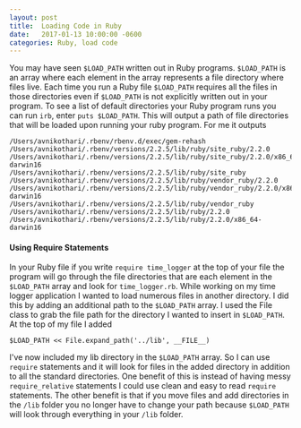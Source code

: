 ```yaml
---
layout: post
title:  Loading Code in Ruby
date:   2017-01-13 10:00:00 -0600
categories: Ruby, load code
---
```


You may have seen `$LOAD_PATH` written out in Ruby programs. `$LOAD_PATH` is an array where each element in the array represents a file directory where files live. Each time you run a Ruby file `$LOAD_PATH` requires all the files in those directories even if `$LOAD_PATH` is not explicitly written out in your program. To see a list of default directories your Ruby program runs you can run `irb`, enter `puts $LOAD_PATH`. This will output a path of file directories that will be loaded upon running your ruby program. For me it outputs

```
/Users/avnikothari/.rbenv/rbenv.d/exec/gem-rehash
/Users/avnikothari/.rbenv/versions/2.2.5/lib/ruby/site_ruby/2.2.0
/Users/avnikothari/.rbenv/versions/2.2.5/lib/ruby/site_ruby/2.2.0/x86_64-darwin16
/Users/avnikothari/.rbenv/versions/2.2.5/lib/ruby/site_ruby
/Users/avnikothari/.rbenv/versions/2.2.5/lib/ruby/vendor_ruby/2.2.0
/Users/avnikothari/.rbenv/versions/2.2.5/lib/ruby/vendor_ruby/2.2.0/x86_64-darwin16
/Users/avnikothari/.rbenv/versions/2.2.5/lib/ruby/vendor_ruby
/Users/avnikothari/.rbenv/versions/2.2.5/lib/ruby/2.2.0
/Users/avnikothari/.rbenv/versions/2.2.5/lib/ruby/2.2.0/x86_64-darwin16
```

#### Using Require Statements
In your Ruby file if you write `require time_logger` at the top of your file the program will go through the file directories that are each element in the `$LOAD_PATH` array and look for `time_logger.rb`. While working on my time logger application I wanted to load numerous files in another directory. I did this by adding an additional path to the `$LOAD_PATH` array. I used the File class to grab the file path for the directory I wanted to insert in `$LOAD_PATH`. At the top of my file I added 

```
$LOAD_PATH << File.expand_path('../lib', __FILE__)
```

I've now included my lib directory in the `$LOAD_PATH` array. So I can use `require` statements and it will look for files in the added directory in addition to all the standard directories. One benefit of this is instead of having messy `require_relative` statements I could use clean and easy to read `require` statements. The other benefit is that if you move files and add directories in the `/lib` folder you no longer have to change your path because `$LOAD_PATH` will look through everything in your `/lib` folder. 
